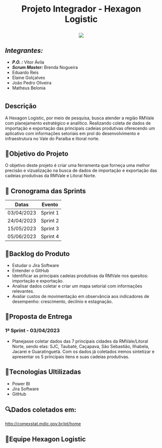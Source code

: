 
# <p align="center">Projeto Integrador - Hexagon Logistic

<p align = "center">
  <img src = "https://user-images.githubusercontent.com/128002727/229203946-acd8fef9-3c76-4207-9b89-7836ca746e0a.jpg">

## *Integrantes:*
- ***P.O. :*** Vitor Ávila
- ***Scrum Master:*** Brenda Nogueira
- Eduardo Reis
- Elaine Golçalves
- João Pedro Oliveira
- Matheus Belonia 

#

## Descrição
A Hexagon Logistic, por meio de pesquisa, busca atender a região RMVale com planejamento estratégico e analítico. Realizando coleta de dados de importação e exportação das principais cadeias produtivas oferecendo um aplicativo com informações setoriais em prol do desenvolvimento e infraestrutura no Vale do Paraíba e litoral norte.

## 📌Objetivo do Projeto
O objetivo deste projeto é criar uma ferramenta que forneça uma melhor precisão e vizualização na busca de dados de importação e exportação das cadeias produtivas da RMVale e Litoral Norte.

## 📅 Cronograma das Sprints
|Datas | Evento
|------|--------
|03/04/2023 |Sprint 1
|24/04/2023 |Sprint 2
|15/05/2023 |Sprint 3
|05/06/2023 |Sprint 4

## 📄Backlog do Produto 
- Estudar o Jira Software
- Entender o GitHub
- Identificar as principais cadeias produtivas da RMVale nos quesitos: importação e exportação.
- Analisar dados coletar e criar um mapa setorial com informações relevantes.
- Avaliar custos de movimentação em observância aos indicadores de desempenho: crescimento, declínio e estagnação. 

## 📄Proposta de Entrega
### 1ª Sprint - 03/04/2023
 - Planejasse coletar dados das 7 principais cidades da RMVale/Litoral Norte, sendo elas: SJC, Taubaté, Caçapava, São Sebastião, Ilhabela, Jacarei e Guaratinguetá. Com os dados já coletados iremos sintetizar e apresentar os 5 principais itens e suas cadeias produtivas.

## 🧰Tecnologias Ultilizadas
- Power BI
- Jira Software
- GitHub

## 🔍Dados coletados em:
http://comexstat.mdic.gov.br/pt/home

## 🚀Equipe Hexagon Logistic

>
